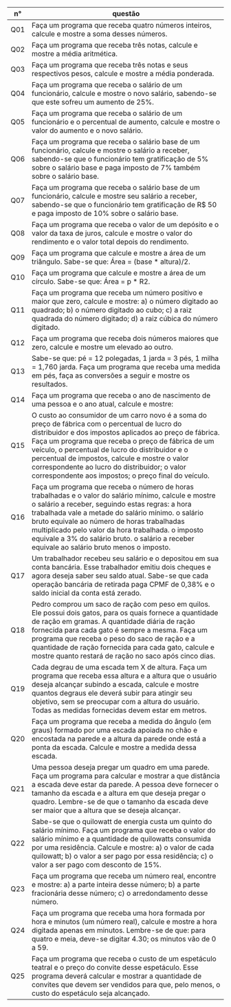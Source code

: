 n°  | questão
--------- | ------
Q01 | Faça um programa que receba quatro números inteiros, calcule e mostre a soma desses números.
Q02 | Faça um programa que receba três notas, calcule e mostre a média aritmética.
Q03 | Faça um programa que receba três notas e seus respectivos pesos, calcule e mostre a média ponderada.
Q04 | Faça um programa que receba o salário de um funcionário, calcule e mostre o novo salário, sabendo-se que este sofreu um aumento de 25%.
Q05 | Faça um programa que receba o salário de um funcionário e o percentual de aumento, calcule e mostre o valor do aumento e o novo salário.
Q06 | Faça um programa que receba o salário base de um funcionário, calcule e mostre o salário a receber, sabendo-se que o funcionário tem gratificação de 5% sobre o salário base e paga imposto de 7% também sobre o salário base.
Q07 | Faça um programa que receba o salário base de um funcionário, calcule e mostre seu salário a receber, sabendo-se que o funcionário tem gratificação de R$ 50 e paga imposto de 10% sobre o salário base.
Q08 | Faça um programa que receba o valor de um depósito e o valor da taxa de juros, calcule e mostre o valor do rendimento e o valor total depois do rendimento.
Q09 | Faça um programa que calcule e mostre a área de um triângulo. Sabe-se que: Área = (base * altura)/2.
Q10 | Faça um programa que calcule e mostre a área de um círculo. Sabe-se que: Área = p * R2.
Q11 | Faça um programa que receba um número positivo e maior que zero, calcule e mostre: a) o número digitado ao quadrado; b) o número digitado ao cubo; c) a raiz quadrada do número digitado; d) a raiz cúbica do número digitado.
Q12 | Faça um programa que receba dois números maiores que zero, calcule e mostre um elevado ao outro.
Q13 | Sabe-se que: pé = 12 polegadas, 1 jarda = 3 pés, 1 milha = 1,760 jarda. Faça um programa que receba uma medida em pés, faça as conversões a seguir e mostre os resultados.
Q14 | Faça um programa que receba o ano de nascimento de uma pessoa e o ano atual, calcule e mostre:
Q15 | O custo ao consumidor de um carro novo é a soma do preço de fábrica com o percentual de lucro do distribuidor e dos impostos aplicados ao preço de fábrica. Faça um programa que receba o preço de fábrica de um veículo, o percentual de lucro do distribuidor e o percentual de impostos, calcule e mostre o valor correspondente ao lucro do distribuidor; o valor correspondente aos impostos; o preço final do veículo.
Q16 | Faça um programa que receba o número de horas trabalhadas e o valor do salário mínimo, calcule e mostre o salário a receber, seguindo estas regras: a hora trabalhada vale a metade do salário mínimo. o salário bruto equivale ao número de horas trabalhadas multiplicado pelo valor da hora trabalhada. o imposto equivale a 3% do salário bruto. o salário a receber equivale ao salário bruto menos o imposto.
Q17 | Um trabalhador recebeu seu salário e o depositou em sua conta bancária. Esse trabalhador emitiu dois cheques e agora deseja saber seu saldo atual. Sabe-se que cada operação bancária de retirada paga CPMF de 0,38% e o saldo inicial da conta está zerado.
Q18 | Pedro comprou um saco de ração com peso em quilos. Ele possui dois gatos, para os quais fornece a quantidade de ração em gramas. A quantidade diária de ração fornecida para cada gato é sempre a mesma. Faça um programa que receba o peso do saco de ração e a quantidade de ração fornecida para cada gato, calcule e mostre quanto restará de ração no saco após cinco dias.
Q19 | Cada degrau de uma escada tem X de altura. Faça um programa que receba essa altura e a altura que o usuário deseja alcançar subindo a escada, calcule e mostre quantos degraus ele deverá subir para atingir seu objetivo, sem se preocupar com a altura do usuário. Todas as medidas fornecidas devem estar em metros.
Q20 | Faça um programa que receba a medida do ângulo (em graus) formado por uma escada apoiada no chão e encostada na parede e a altura da parede onde está a ponta da escada. Calcule e mostre a medida dessa escada.
Q21 | Uma pessoa deseja pregar um quadro em uma parede. Faça um programa para calcular e mostrar a que distância a escada deve estar da parede. A pessoa deve fornecer o tamanho da escada e a altura em que deseja pregar o quadro. Lembre-se de que o tamanho da escada deve ser maior que a altura que se deseja alcançar.
Q22 | Sabe-se que o quilowatt de energia custa um quinto do salário mínimo. Faça um programa que receba o valor do salário mínimo e a quantidade de quilowatts consumida por uma residência. Calcule e mostre: a) o valor de cada quilowatt; b) o valor a ser pago por essa residência; c) o valor a ser pago com desconto de 15%.
Q23 | Faça um programa que receba um número real, encontre e mostre: a) a parte inteira desse número; b) a parte fracionária desse número; c) o arredondamento desse número.
Q24 | Faça um programa que receba uma hora formada por hora e minutos (um número real), calcule e mostre a hora digitada apenas em minutos. Lembre-se de que: para quatro e meia, deve-se digitar 4.30; os minutos vão de 0 a 59.
Q25 | Faça um programa que receba o custo de um espetáculo teatral e o preço do convite desse espetáculo. Esse programa deverá calcular e mostrar a quantidade de convites que devem ser vendidos para que, pelo menos, o custo do espetáculo seja alcançado. 
